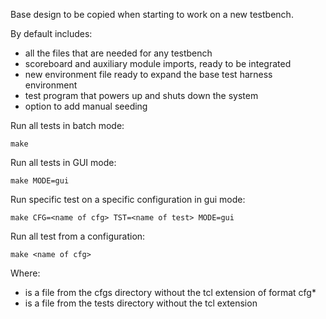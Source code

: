 Base design to be copied when starting to work on a new testbench.

By default includes: 

 * all the files that are needed for any testbench
 * scoreboard and auxiliary module imports, ready to be integrated
 * new environment file ready to expand the base test harness environment
 * test program that powers up and shuts down the system
 * option to add manual seeding

Run all tests in batch mode:

	make


Run all tests in GUI mode:

	make MODE=gui


Run specific test on a specific configuration in gui mode:

	make CFG=<name of cfg> TST=<name of test> MODE=gui


Run all test from a configuration:

	make <name of cfg>


Where:

 * <name of cfg> is a file from the cfgs directory without the tcl extension of format cfg\*
 * <name of test> is a file from the tests directory without the tcl extension


